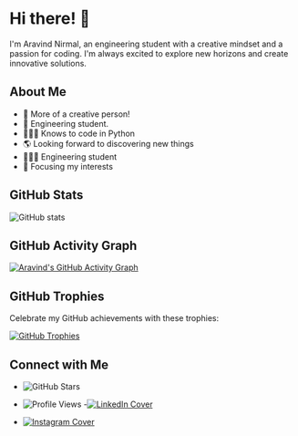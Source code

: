 # Hi there! 🌟

I'm Aravind Nirmal, an engineering student with a creative mindset and a passion for coding. I'm always excited to explore new horizons and create innovative solutions.

## About Me

- 👯 More of a creative person!
- 🥅 Engineering student.
- 🧑🏼‍💻 Knows to code in Python
- 🌎 Looking forward to discovering new things
- 👨🏽‍🎓 Engineering student
- 🎯 Focusing my interests

## GitHub Stats

![GitHub stats](https://github-readme-stats.vercel.app/api?username=aravindhnirmal&show_icons=true&theme=dark)

## GitHub Activity Graph

[![Aravind's GitHub Activity Graph](https://github-readme-activity-graph.vercel.app/graph?username=aravindhnirmal)](https://github.com/aravindhnirmal/github-readme-activity-graph)

## GitHub Trophies

Celebrate my GitHub achievements with these trophies:

[![GitHub Trophies](https://github-profile-trophy.vercel.app/?username=aravindhnirmal)](https://github.com/ryo-ma/github-profile-trophy)

## Connect with Me

- ![GitHub Stars](https://img.shields.io/github/stars/aravindhnirmal?style=social)
- ![Profile Views](https://komarev.com/ghpvc/?username=aravindhnirmal)
-[![LinkedIn Cover](https://raw.githubusercontent.com/aravindhnirmal/aravindhnirmal/main/linkedin_cover.png)](https://www.linkedin.com/in/nirmal-aravind-5405a81bb)

- [![Instagram Cover](https://raw.githubusercontent.com/aravindhnirmal/aravindhnirmal/main/instagram_cover.png)](https://www.instagram.com/nirmal_aravind_/)

